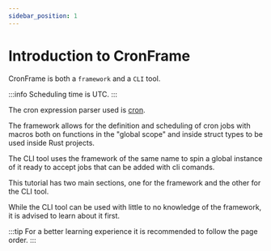 ```yaml
---
sidebar_position: 1
---
```


# Introduction to CronFrame
CronFrame is both a `framework` and a `CLI` tool.

:::info
Scheduling time is UTC. 
:::

The cron expression parser used is [cron](https://crates.io/crates/cron).

The framework allows for the definition and scheduling of cron jobs with macros both on functions in the "global scope" and inside struct types to be used inside Rust projects.

The CLI tool uses the framework of the same name to spin a global instance of it ready to accept jobs that can be added with cli comands.

This tutorial has two main sections, one for the framework and the other for the CLI tool.

While the CLI tool can be used with little to no knowledge of the framework, it is advised to learn about it first.

:::tip
For a better learning experience it is recommended to follow the page order.
:::
